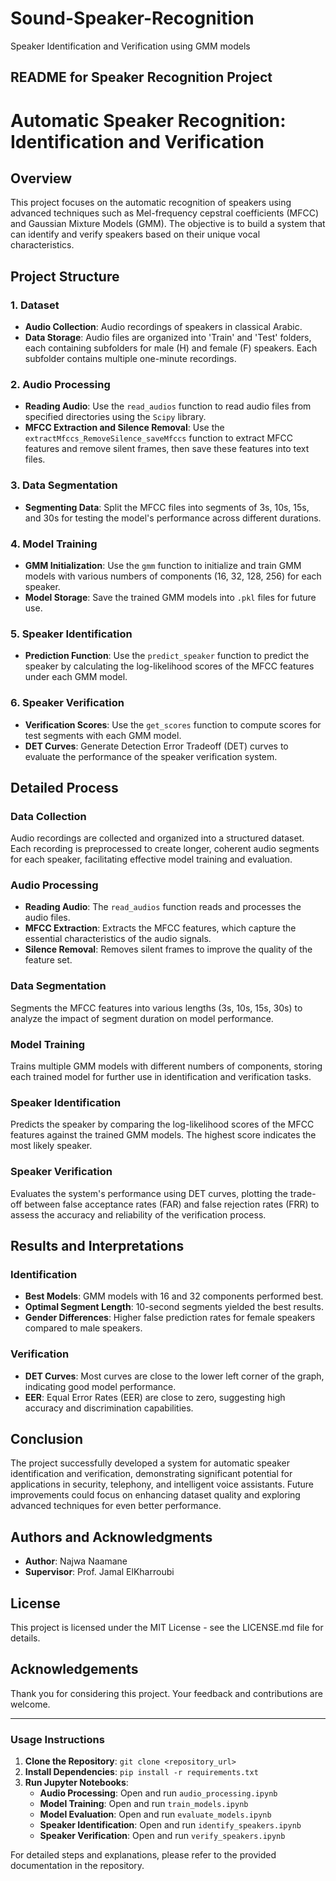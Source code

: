 # Sound-Speaker-Recognition
Speaker Identification and Verification using GMM models

## README for Speaker Recognition Project

# Automatic Speaker Recognition: Identification and Verification

## Overview

This project focuses on the automatic recognition of speakers using advanced techniques such as Mel-frequency cepstral coefficients (MFCC) and Gaussian Mixture Models (GMM). The objective is to build a system that can identify and verify speakers based on their unique vocal characteristics.

## Project Structure

### 1. Dataset

- **Audio Collection**: Audio recordings of speakers in classical Arabic.
- **Data Storage**: Audio files are organized into 'Train' and 'Test' folders, each containing subfolders for male (H) and female (F) speakers. Each subfolder contains multiple one-minute recordings.

### 2. Audio Processing

- **Reading Audio**: Use the `read_audios` function to read audio files from specified directories using the `Scipy` library.
- **MFCC Extraction and Silence Removal**: Use the `extractMfccs_RemoveSilence_saveMfccs` function to extract MFCC features and remove silent frames, then save these features into text files.

### 3. Data Segmentation

- **Segmenting Data**: Split the MFCC files into segments of 3s, 10s, 15s, and 30s for testing the model's performance across different durations.

### 4. Model Training

- **GMM Initialization**: Use the `gmm` function to initialize and train GMM models with various numbers of components (16, 32, 128, 256) for each speaker.
- **Model Storage**: Save the trained GMM models into `.pkl` files for future use.

### 5. Speaker Identification

- **Prediction Function**: Use the `predict_speaker` function to predict the speaker by calculating the log-likelihood scores of the MFCC features under each GMM model.

### 6. Speaker Verification

- **Verification Scores**: Use the `get_scores` function to compute scores for test segments with each GMM model.
- **DET Curves**: Generate Detection Error Tradeoff (DET) curves to evaluate the performance of the speaker verification system.

## Detailed Process

### Data Collection

Audio recordings are collected and organized into a structured dataset. Each recording is preprocessed to create longer, coherent audio segments for each speaker, facilitating effective model training and evaluation.

### Audio Processing

- **Reading Audio**: The `read_audios` function reads and processes the audio files.
- **MFCC Extraction**: Extracts the MFCC features, which capture the essential characteristics of the audio signals.
- **Silence Removal**: Removes silent frames to improve the quality of the feature set.

### Data Segmentation

Segments the MFCC features into various lengths (3s, 10s, 15s, 30s) to analyze the impact of segment duration on model performance.

### Model Training

Trains multiple GMM models with different numbers of components, storing each trained model for further use in identification and verification tasks.

### Speaker Identification

Predicts the speaker by comparing the log-likelihood scores of the MFCC features against the trained GMM models. The highest score indicates the most likely speaker.

### Speaker Verification

Evaluates the system's performance using DET curves, plotting the trade-off between false acceptance rates (FAR) and false rejection rates (FRR) to assess the accuracy and reliability of the verification process.

## Results and Interpretations

### Identification

- **Best Models**: GMM models with 16 and 32 components performed best.
- **Optimal Segment Length**: 10-second segments yielded the best results.
- **Gender Differences**: Higher false prediction rates for female speakers compared to male speakers.

### Verification

- **DET Curves**: Most curves are close to the lower left corner of the graph, indicating good model performance.
- **EER**: Equal Error Rates (EER) are close to zero, suggesting high accuracy and discrimination capabilities.

## Conclusion

The project successfully developed a system for automatic speaker identification and verification, demonstrating significant potential for applications in security, telephony, and intelligent voice assistants. Future improvements could focus on enhancing dataset quality and exploring advanced techniques for even better performance.

## Authors and Acknowledgments

- **Author**: Najwa Naamane
- **Supervisor**: Prof. Jamal ElKharroubi

## License

This project is licensed under the MIT License - see the LICENSE.md file for details.

## Acknowledgements

Thank you for considering this project. Your feedback and contributions are welcome.

---

### Usage Instructions

1. **Clone the Repository**: `git clone <repository_url>`
2. **Install Dependencies**: `pip install -r requirements.txt`
3. **Run Jupyter Notebooks**:
    - **Audio Processing**: Open and run `audio_processing.ipynb`
    - **Model Training**: Open and run `train_models.ipynb`
    - **Model Evaluation**: Open and run `evaluate_models.ipynb`
    - **Speaker Identification**: Open and run `identify_speakers.ipynb`
    - **Speaker Verification**: Open and run `verify_speakers.ipynb`

For detailed steps and explanations, please refer to the provided documentation in the repository.
